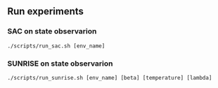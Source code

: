## Run experiments

### SAC on state observarion
```
./scripts/run_sac.sh [env_name]
```

### SUNRISE on state observarion
```
./scripts/run_sunrise.sh [env_name] [beta] [temperature] [lambda]
```
